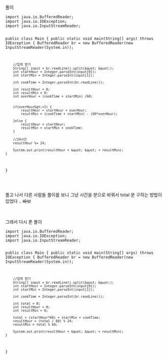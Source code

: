 <p><img alt="" src="https://velog.velcdn.com/images/danhye821/post/fd719755-c197-41bc-a729-8153d4e817d5/image.png" /></p>
<p>풀이 </p>
<pre><code>import java.io.BufferedReader;
import java.io.IOException;
import java.io.InputStreamReader;

public class Main {
    public static void main(String[] args) throws IOException {
        BufferedReader br = new BufferedReader(new InputStreamReader(System.in));

        //입력 받기
        String[] input = br.readLine().split(&quot; &quot;);
        int startHour = Integer.parseInt(input[0]);
        int startMin = Integer.parseInt(input[1]);

        int cookTime = Integer.parseInt(br.readLine());

        int resultHour = 0;
        int resultMin = 0;
        int overHour = (cookTime + startMin) /60;


        if(overHour&gt;=1) {
            resultHour = startHour + overHour;
            resultMin = (cookTime + startMin) - (60*overHour);

        }else {
            resultHour = startHour;
            resultMin = startMin + cookTime;
        }

        //24시간
        resultHour %= 24;

        System.out.print(resultHour + &quot; &quot; + resultMin);
    }
}
</code></pre><br />

<p>풀고 나서 다른 사람들 풀이를 보니
그냥 시간을 분으로 바꿔서 total 분 구하는 방법이 있었다 ..  <del>바보</del></p>
<br />

<p>그래서 다시 푼 풀이</p>
<pre><code>import java.io.BufferedReader;
import java.io.IOException;
import java.io.InputStreamReader;

public class Main {
    public static void main(String[] args) throws IOException {
        BufferedReader br = new BufferedReader(new InputStreamReader(System.in));

        //입력 받기
        String[] input = br.readLine().split(&quot; &quot;);
        int startHour = Integer.parseInt(input[0]);
        int startMin = Integer.parseInt(input[1]);

        int cookTime = Integer.parseInt(br.readLine());

        int total = 0;
        int resultHour = 0;
        int resultMin = 0;

        total = (startHour*60) + startMin + cookTime;
        resultHour = (total / 60) % 24;
        resultMin = total % 60;

        System.out.print(resultHour + &quot; &quot; + resultMin);
    }
}
</code></pre>